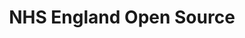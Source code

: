 ---
title: NHS England Open Source
link: http://www.technologystrategy.england.nhs.uk/pg/groups/99205/
logo: "nhs_england_opensource.png"

# Events sponsored denoted by `<hackday>` and sponsorship amount/resource
events:
  07-london: "£2000"
  08-leeds: "£2500"
---